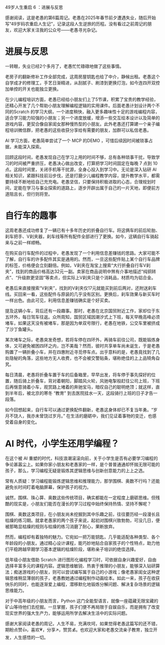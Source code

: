 49岁人生重启 6 ：进展与反思

感谢阅读，这是老愚的第6篇周记。老愚在2025年春节前夕遭遇失业，随后开始写“49岁码农重启人生记”，记录这段人生逆旅的历程。没有看过之前周记的朋友，欢迎大家关注我的公众号——老愚寻光杂记。

# 进展与反思
一转眼，失业已经2个多月了，老愚忙忙碌碌地做了这些事情。

老房子的翻新修补工作全部完成，这周房屋钥匙也给了中介，静候出租。老愚这个自学成才的修理工，手艺日渐精进，从刮腻子、刷漆到更换灯泡，如今连四开双控加单控的开关也能独立更换。

在少儿编程培训方面，老愚已经给小朋友们上了5节课，积累了宝贵的教学经验，还精心开发了几个帮助小朋友理解编程逻辑的实用课件。后面老愚计划设计两个不同的Scratch 的学习大纲，一个进度稍快，融入更多趣味性十足的游戏编程内容，适合学习能力较强的小朋友；另一个进度放缓，增添一些交互绘本设计以及简单的游戏内容，更契合像自家闺女那种慢热型的小朋友。此外老愚还打算建一个亲子编程培训微信群，把老愚的这些收获分享给有需要的朋友，加群可以私信老愚。

AI 学习方面，老愚简单尝试了一个 MCP 的DEMO ，可惜后续因时间被琐事占据，未能深入探索。

回顾这段时间，老愚发现自己在学习上用的时间不够，总有各种琐事干扰，导致学习的时间被严重挤压，老愚决心做出改变，打算把学习时间固定在每晚 7 点到 10 点。这段时间里，关闭手机等干扰源，全身心投入到学习中。无论是深入钻研 AI 相关知识，紧跟科技前沿步伐，还是打磨少儿编程教学内容，提升教学水平，都需要持续不断地给自己充充电。老愚坚信，只要保持积极进取的心态，合理规划时间，定能在学习与事业探索的道路上，逐步开辟出属于自己的一片天地，即便前方道阻且长，但行则将至。

# 自行车的趣事
这周老愚还成功修复了一辆已有十多年历史的折叠自行车。将这俩车的前后轮胎、刹车把手、V刹夹器，刹车线等所有配件全部进行了更换。如今，这辆自行车骑起来与之前一样顺畅。

在购买自行车配件的过程中，老愚发现了一个利用信息差赚钱的思路。大家可能不了解，自行车的许多配件其实是通用的。然而，一旦这些配件贴上某个自行车品牌的标签，价格便会立刻翻倍。例如，V刹夹在淘宝上搜索“大行折叠自行车V刹夹”，找到的商品价格高达32元一副。卖家在商品说明中煞有介事地描述“纯铜转点”、“升级款更坚固”等卖点，但实际上V刹夹只是个消耗品，材质均为铝合金。

老愚后来直接搜索“V刹夹”，找到的V刹夹仅17元就能买到前后两对，还附送刹车线。买回来一看，这些配件与原装的几乎没有区别。更换后，刹车效果与新买车时一样出色。由此可见，利用信息差赚钱确实是个好买卖。

提及这辆小车，背后还有一段趣事。那时，老愚在北京国贸附近工作，家却位于东五环外，每日驾车往返。众所周知，国贸区域因潮汐式上下班，每天早晚高峰必须堵车，如果这天没有被堵车，那是因为单双号限行，老愚在地铁，公交车里被挤成了沙丁鱼罐头。

某次堵车之际，老愚突发奇想，若将车停在四环外，再骑车前往公司，既能锻炼身体，又可避免被困四环之内，岂不美哉？然而，彼时共享单车尚未诞生，于是老愚购置了一辆折叠小车，并在四惠附近寻觅停车点。出乎意料的是，老愚竟找到了几处隐秘的角落，这些地方无人收费，也不会被交警贴条，堪称绝佳的上上品犄角旮旯。

每日清晨，老愚将折叠车置于车的后备箱里，早早出发，将车停于事先探好的位置，随后骑上折叠车，背对着朝阳，脚踏风火轮，风驰电掣般赶往公司上班，下班后再惬意骑着小车，观赏路上堵着的奔驰宝马，暗叹自己的聪明绝顶；就这样，直到半年后，被北京的寒冬 “教育” 到去医院挂水一天，这段骑行上班的日子才告一段落。

如今回想起来，自行车可以通过更换配件翻新，老愚这身体却已不复当年勇。“岁月不饶人，我亦未曾饶过岁月。” 在生活的磨砺中，我们见证着事物的变迁，也感受着自身的变化。

# AI 时代，小学生还用学编程？

在这个被 AI 重塑的时代，科技浪潮滚滚向前，关于小学生是否有必要学习编程的争论甚嚣尘上。如果你家小朋友和老愚家的一样，是个普普通通却怀揣无限可能的孩子，那么，学习编程无疑是锻炼其逻辑思维与创新创意能力的上上之选。

常有人质疑：学习编程能锻炼逻辑思维和推理能力，那学围棋、奥数不行吗？还能避免长时间盯着电脑屏幕，保护孩子的视力。

诚然，围棋、珠心算、奥数这些传统项目，确实都能在一定程度上磨砺思维。但残酷的现实是，小朋友们能否在漫长的学习过程中始终保持热情、坚持不懈呢？

围棋、奥数这类项目，在小朋友尚未挖掘到其中乐趣之前，往往要历经一段漫长且枯燥的练习期。就拿老愚家的两个孩子来说，起初对围棋兴致勃勃，可没几日，便被那略显枯燥的规则与枯燥的练习消磨了耐心，果断放弃。​

然而，编程却有着独特的魅力。它宛如一把万能钥匙，几乎能适配各种类型、各个年龄段的小朋友。通过精心设计课程，能巧妙地贴合自家孩子的个性特点，助力他们平稳跨越早期学习基本逻辑的枯燥阶段，堪称亲子培训的绝佳选择。

低年级小朋友借助 Scratch 进行图形化编程学习时，可依据自身兴趣爱好，自由选择丰富多元的课程内容。逻辑思维敏锐、热衷于推理的小朋友，能够深入钻研算法；痴迷游戏的小朋友，则可以尝试编写属于自己的小游戏；像老愚家闺女这种逻辑思维稍显薄弱的孩子，老愚教她通过编程制作动画绘本。如此一来，孩子在收获快乐的同时，也能逐渐爱上编程，潜移默化地锻炼分解问题、解决复杂场景的逻辑思维能力。

对于中高年级的小朋友而言，Python 这门全能型语言，就像一座蕴藏无限宝藏的矿山等待他们去挖掘。一旦掌握，孩子们便不再局限于自娱自乐，而是拥有了改变现实世界的强大生产力，能够运用所学去解决生活中的实际问题。


感谢大家阅读老愚的周记，人生不易，充满坎坷，如果觉得老愚这篇写的还不错，期盼点赞👍，喜欢💗，分享↗️，赞赏💰。也欢迎大家和老愚交流亲子教育，独立开发，人生感悟的一切。